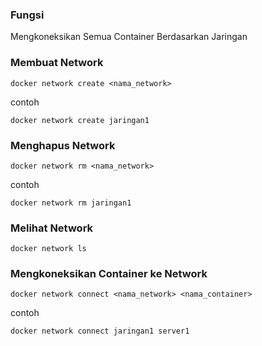 ### Fungsi

Mengkoneksikan Semua Container Berdasarkan Jaringan

### Membuat Network

```
docker network create <nama_network>
```

contoh

```
docker network create jaringan1
```

### Menghapus Network

```
docker network rm <nama_network>
```

contoh

```
docker network rm jaringan1
```

### Melihat Network

```
docker network ls
```

### Mengkoneksikan Container ke Network

```
docker network connect <nama_network> <nama_container>
```

contoh

```
docker network connect jaringan1 server1
```
